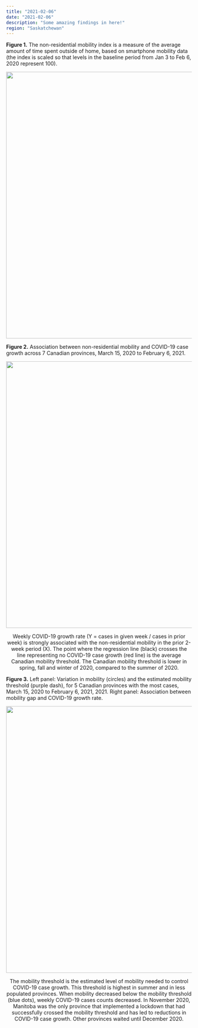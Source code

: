 ```yaml
---  
title: "2021-02-06"  
date: "2021-02-06"  
description: "Some amazing findings in here!"  
region: "Saskatchewan"
---
```



**Figure 1.** The non-residential mobility index is a measure of the average amount of time spent outside of home, based on smartphone mobility data (the index is scaled so that levels in the baseline period from Jan 3 to Feb 6, 2020 represent 100).

<p align="center">
    <img src="/figures/sk/2021-02-06/mobilityAlone_1yr.png" width="723"/>
</p>

**Figure 2.** Association between non-residential mobility and COVID-19 case growth across 7 Canadian provinces, March 15, 2020 to February 6, 2021.

<p align="center">
    <img src="/figures/sk/2021-02-06/mobility_byMonth.png" width="723"/>
</p>

<center>Weekly COVID-19 growth rate (Y = cases in given week / cases in prior week) is strongly associated with the non-residential mobility in the prior 2-week period (X). The point where the regression line (black) crosses the line representing no COVID-19 case growth (red line) is the average Canadian mobility threshold. The Canadian mobility threshold is lower in spring, fall and winter of 2020, compared to the summer of 2020.</center>

**Figure 3.** Left panel: Variation in mobility (circles) and the estimated mobility threshold (purple dash), for 5 Canadian provinces with the most cases, March 15, 2020 to February 6, 2021, 2021. Right panel: Association between mobility gap and COVID-19 growth rate.

<p align="center">
    <img src="/figures/sk/2021-02-06/mobilityGap_both.png" width="723"/>
</p>

<center>The mobility threshold is the estimated level of mobility needed to control COVID-19 case growth. This threshold is highest in summer and in less populated provinces. When mobility decreased below the mobility threshold (blue dots), weekly COVID-19 cases counts decreased. In November 2020, Manitoba was the only province that implemented a lockdown that had successfully crossed the mobility threshold and has led to reductions in COVID-19 case growth. Other provinces waited until December 2020.</center>